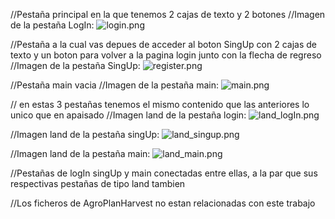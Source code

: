 //Pestaña principal en la que tenemos 2 cajas de texto y 2 botones 
//Imagen de la pestaña LogIn: 
![login.png](img%2Flogin.png)

//Pestaña a la cual vas depues de acceder al boton SingUp con 2 cajas de texto y un boton para volver a la pagina login junto con la flecha de regreso
//Imagen de la pestaña SingUp: 
![register.png](img%2Fregister.png)

//Pestaña main vacia
//Imagen de la pestaña main:
![main.png](img%2Fmain.png)


// en estas 3 pestañas tenemos el mismo contenido que las anteriores lo unico que en apaisado
//Imagen land de la pestaña login: 
![land_logIn.png](img%2Fland_logIn.png)

//Imagen land de la pestaña singUp: 
![land_singup.png](img%2Fland_singup.png)

//Imagen land de la pestaña main: 
![land_main.png](img%2Fland_main.png)

//Pestañas de logIn singUp y main conectadas entre ellas, a la par que sus respectivas pestañas de tipo land tambien


//Los ficheros de AgroPlanHarvest no estan relacionadas con este trabajo